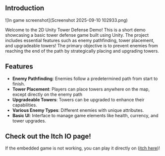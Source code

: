 
## Introduction

![In game screenshot](Screenshot 2025-09-10 102933.png)

Welcome to the 2D Unity Tower Defense Demo! This is a short demo showcasing a basic tower defense game built using Unity. The project includes essential features such as enemy pathfinding, tower placement, and upgradeable towers! The primary objective is to prevent enemies from reaching the end of the path by strategically placing and upgrading towers.

## Features

- **Enemy Pathfinding**: Enemies follow a predetermined path from start to finish.
- **Tower Placement**: Players can place towers anywhere on the map, except directly on the enemy path
- **Upgradeable Towers**: Towers can be upgraded to enhance their capabilities. 
- **Various Enemy Types**: Different enemies with unique attributes.
- **Basic UI**: Interface to manage game elements like health, currency, and tower upgrades.

## Check out the Itch IO page!
If the embedded game is not working, you can play it directly on ([itch here](https://la-jer.itch.io/tower-defense-demo))!


